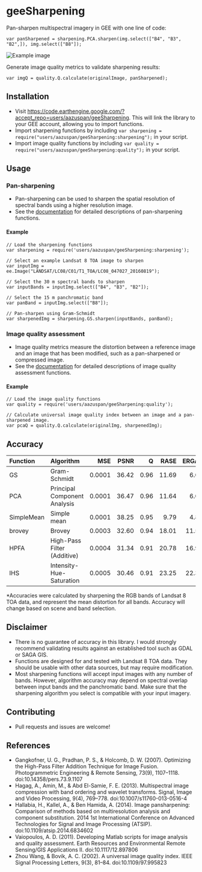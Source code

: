 # geeSharpening
Pan-sharpen multispectral imagery in GEE with one line of code:
```
var panSharpened = sharpening.PCA.sharpen(img.select(["B4", "B3", "B2",]), img.select(["B8"]);
```
 ![Example image](https://raw.githubusercontent.com/aazuspan/geeSharpening/main/sharpening_example.png)

Generate image quality metrics to validate sharpening results:
```
var imgQ = quality.Q.calculate(originalImage, panSharpened);
```

## Installation
- Visit https://code.earthengine.google.com/?accept_repo=users/aazuspan/geeSharpening. This will link the library to your GEE account, allowing you to import functions.
- Import sharpening functions by including `var sharpening = require("users/aazuspan/geeSharpening:sharpening");` in your script.
- Import image quality functions by including `var quality = require("users/aazuspan/geeSharpening:quality");` in your script.

## Usage
### Pan-sharpening
- Pan-sharpening can be used to sharpen the spatial resolution of spectral bands using a higher resolution image.
- See the [documentation](https://github.com/aazuspan/geeSharpening/wiki/Sharpening-Functions) for detailed descriptions of pan-sharpening functions. 

#### Example
```
// Load the sharpening functions
var sharpening = require('users/aazuspan/geeSharpening:sharpening');

// Select an example Landsat 8 TOA image to sharpen
var inputImg = ee.Image("LANDSAT/LC08/C01/T1_TOA/LC08_047027_20160819");

// Select the 30 m spectral bands to sharpen
var inputBands = inputImg.select(["B4", "B3", "B2"]);

// Select the 15 m panchromatic band
var panBand = inputImg.select(["B8"]);

// Pan-sharpen using Gram-Schmidt
var sharpenedImg = sharpening.GS.sharpen(inputBands, panBand);
```

### Image quality assessment
- Image quality metrics measure the distortion between a reference image and an image that has been modified, such as a pan-sharpened or compressed image. 
- See the [documentation](https://github.com/aazuspan/geeSharpening/wiki/Image-Quality-Assessment) for detailed descriptions of image quality assessment functions. 

#### Example
```
// Load the image quality functions
var quality = require('users/aazuspan/geeSharpening:quality');

// Calculate universal image quality index between an image and a pan-sharpened image.
var pcaQ = quality.Q.calculate(originalImg, sharpenedImg);
```

## Accuracy

| Function   | Algorithm                    | MSE    | PSNR  | Q    | RASE   | ERGAS |
|:-----------|:-----------------------------|-------:|------:|-----:|-------:|------:|
| GS         | Gram-Schmidt                 | 0.0001 | 36.42 | 0.96 | 11.69  | 6.02  |
| PCA        | Principal Component Analysis | 0.0001 | 36.47 | 0.96 | 11.64  | 6.00  |
| SimpleMean | Simple mean                  | 0.0001 | 38.25 | 0.95 |  9.79  | 4.82  |
| brovey     | Brovey                       | 0.0003 | 32.60 | 0.94 | 18.01  | 11.50 |
| HPFA       | High-Pass Filter (Additive)  | 0.0004 | 31.34 | 0.91 | 20.78  | 16.96 |
| IHS        | Intensity-Hue-Saturation     | 0.0005 | 30.46 | 0.91 | 23.25  | 22.32 |

*Accuracies were calculated by sharpening the RGB bands of Landsat 8 TOA data, and represent the mean distortion for all bands. Accuracy will change based on scene and band selection.

## Disclaimer
- There is no guarantee of accuracy in this library. I would strongly recommend validating results against an established tool such as GDAL or SAGA GIS.
- Functions are designed for and tested with Landsat 8 TOA data. They should be usable with other data sources, but may require modification.
- Most sharpening functions will accept input images with any number of bands. However, algorithm accuracy may depend on spectral overlap between input bands and the panchromatic band. Make sure that the sharpening algorithm you select is compatible with your input imagery. 

## Contributing
- Pull requests and issues are welcome!

## References
* Gangkofner, U. G., Pradhan, P. S., & Holcomb, D. W. (2007). Optimizing the High-Pass Filter Addition Technique for Image Fusion. Photogrammetric Engineering & Remote Sensing, 73(9), 1107–1118. doi:10.14358/pers.73.9.1107
* Hagag, A., Amin, M., & Abd El-Samie, F. E. (2013). Multispectral image compression with band ordering and wavelet transforms. Signal, Image and Video Processing, 9(4), 769–778. doi:10.1007/s11760-013-0516-4 
* Hallabia, H., Kallel, A., & Ben Hamida, A. (2014). Image pansharpening: Comparison of methods based on multiresolution analysis and component substitution. 2014 1st International Conference on Advanced Technologies for Signal and Image Processing (ATSIP). doi:10.1109/atsip.2014.6834602
* Vaiopoulos, A. D. (2011). Developing Matlab scripts for image analysis and quality assessment. Earth Resources and Environmental Remote Sensing/GIS Applications II. doi:10.1117/12.897806
* Zhou Wang, & Bovik, A. C. (2002). A universal image quality index. IEEE Signal Processing Letters, 9(3), 81–84. doi:10.1109/97.995823 
